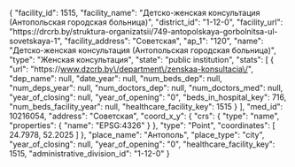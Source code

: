{
    "facility_id": 1515,
    "facility_name": "Детско-женская консультация (Антопольская городская больница)",
    "district_id": "1-12-0",
    "facility_url": "https:\/\/drcrb.by\/struktura-organizatsii\/749-antopolskaya-gorbolnitsa-ul-sovetskaya-1",
    "facility_address": "Советская",
    "ap_1": "120",
    "name": "Детско-женская консультация (Антопольская городская больница)",
    "type": "Женская консультация",
    "state": "public institution",
    "stats": [
        {
            "url": "https:\/\/www.dzcrb.by\/department\/zenskaa-konsultacia\/",
            "dep_name": null,
            "date_year": null,
            "num_beds_dep": null,
            "num_deps_year": null,
            "num_doctors_dep": null,
            "num_doctors_med": null,
            "year_of_closing": null,
            "year_of_opening": "0",
            "beds_in_hospital_key": 716,
            "num_beds_facility_year": null,
            "healthcare_facility_key": 1515
        }
    ],
    "med_id": 10216054,
    "address": "Советская",
    "coord_x_y": {
        "crs": {
            "type": "name",
            "properties": {
                "name": "EPSG:4326"
            }
        },
        "type": "Point",
        "coordinates": [
            24.7978,
            52.2025
        ]
    },
    "place_name": "Антополь",
    "place_type": "city",
    "year_of_closing": null,
    "year_of_opening": "0",
    "healthcare_facility_key": 1515,
    "administrative_division_id": "1-12-0"
}